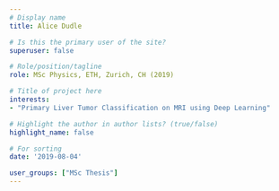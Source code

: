 ```yaml
---
# Display name
title: Alice Dudle

# Is this the primary user of the site?
superuser: false

# Role/position/tagline
role: MSc Physics, ETH, Zurich, CH (2019)

# Title of project here
interests:
- "Primary Liver Tumor Classification on MRI using Deep Learning"

# Highlight the author in author lists? (true/false)
highlight_name: false

# For sorting
date: '2019-08-04'

user_groups: ["MSc Thesis"]
---
```

